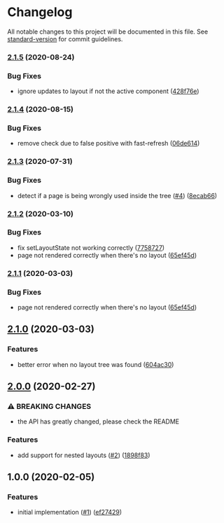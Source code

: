 # Changelog

All notable changes to this project will be documented in this file. See [standard-version](https://github.com/conventional-changelog/standard-version) for commit guidelines.

### [2.1.5](https://github.com/moxystudio/next-layout/compare/v2.1.4...v2.1.5) (2020-08-24)


### Bug Fixes

* ignore updates to layout if not the active component ([428f76e](https://github.com/moxystudio/next-layout/commit/428f76ea7f3e35f631731e57d47ae2c0c5879ff6))

### [2.1.4](https://github.com/moxystudio/next-layout/compare/v2.1.3...v2.1.4) (2020-08-15)


### Bug Fixes

* remove check due to false positive with fast-refresh ([06de614](https://github.com/moxystudio/next-layout/commit/06de61457f2c8a1376a80ee8458a5512ee0a28d7))

### [2.1.3](https://github.com/moxystudio/next-layout/compare/v2.1.2...v2.1.3) (2020-07-31)


### Bug Fixes

* detect if a page is being wrongly used inside the tree ([#4](https://github.com/moxystudio/next-layout/issues/4)) ([8ecab66](https://github.com/moxystudio/next-layout/commit/8ecab66b021db687ceca437fda750d7ac1b9298a))

### [2.1.2](https://github.com/moxystudio/next-layout/compare/v2.1.0...v2.1.2) (2020-03-10)


### Bug Fixes

* fix setLayoutState not working correctly ([7758727](https://github.com/moxystudio/next-layout/commit/775872704dda832a49e83bd16a4cc8a7746b2a46))
* page not rendered correctly when there's no layout ([65ef45d](https://github.com/moxystudio/next-layout/commit/65ef45d49d443b2b73cfdd733b4f9dcb7410e050))

### [2.1.1](https://github.com/moxystudio/next-layout/compare/v2.1.0...v2.1.1) (2020-03-03)


### Bug Fixes

* page not rendered correctly when there's no layout ([65ef45d](https://github.com/moxystudio/next-layout/commit/65ef45d49d443b2b73cfdd733b4f9dcb7410e050))

## [2.1.0](https://github.com/moxystudio/next-layout/compare/v2.0.0...v2.1.0) (2020-03-03)


### Features

* better error when no layout tree was found ([604ac30](https://github.com/moxystudio/next-layout/commit/604ac3044946e49b7cb11b46c514f396479861ff))

## [2.0.0](https://github.com/moxystudio/next-layout/compare/v1.0.0...v2.0.0) (2020-02-27)


### ⚠ BREAKING CHANGES

* the API has greatly changed, please check the README

### Features

* add support for nested layouts ([#2](https://github.com/moxystudio/next-layout/issues/2)) ([1898f83](https://github.com/moxystudio/next-layout/commit/1898f83bb68a05ebda1c493f51ab102527a5c884))

## 1.0.0 (2020-02-05)


### Features

* initial implementation ([#1](https://github.com/moxystudio/next-layout/issues/1)) ([ef27429](https://github.com/moxystudio/next-layout/commit/ef27429742c5d7b99f1ff3a78fa7a973f61df4b3))
